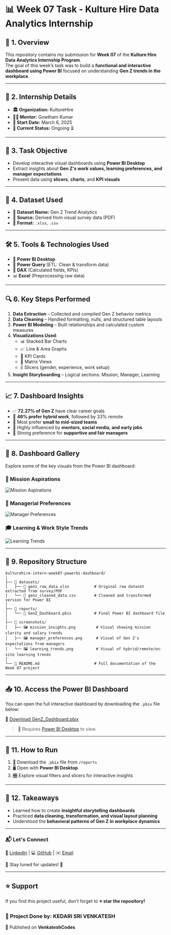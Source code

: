 # 📊 Week 07 Task - Kulture Hire Data Analytics Internship

## 🚀 1. Overview  
This repository contains my submission for **Week 07** of the **Kulture Hire Data Analytics Internship Program**.  
The goal of this week’s task was to build a **functional and interactive dashboard using Power BI** focused on understanding **Gen Z trends in the workplace**.

---

## 🏢 2. Internship Details  

- **🏛️ Organization:** KultureHire  
- **👨‍🏫 Mentor:** Gowtham Kumar  
- **📅 Start Date:** March 6, 2025  
- **📍 Current Status:** Ongoing ⏳  

---

## 🎯 3. Task Objective  
- Develop interactive visual dashboards using **Power BI Desktop**  
- Extract insights about **Gen Z's work values, learning preferences, and manager expectations**  
- Present data using **slicers**, **charts**, and **KPI visuals**  

---

## 📂 4. Dataset Used  
- 📄 **Dataset Name:** Gen Z Trend Analytics  
- 🔗 **Source:** Derived from visual survey data (PDF)  
- 📑 **Format:** `.xlsx`, `.csv`  

---

## 🛠️ 5. Tools & Technologies Used  
- 🔵 **Power BI Desktop**  
- 🧹 **Power Query** (ETL: Clean & transform data)  
- 📐 **DAX** (Calculated fields, KPIs)  
- 📊 **Excel** (Preprocessing raw data)  

---

## 🔍 6. Key Steps Performed  

1. **Data Extraction** – Collected and compiled Gen Z behavior metrics  
2. **Data Cleaning** – Handled formatting, nulls, and structured table layouts  
3. **Power BI Modeling** – Built relationships and calculated custom measures  
4. **Visualizations Used**:
   - 📊 Stacked Bar Charts  
   - 📈 Line & Area Graphs  
   - 🧮 KPI Cards  
   - 🧾 Matrix Views  
   - 🎚️ Slicers (gender, experience, work setup)  
5. **Insight Storyboarding** – Logical sections: Mission, Manager, Learning  

---

## 📈 7. Dashboard Insights  

- ✅ **72.27% of Gen Z** have clear career goals  
- 💼 **46% prefer hybrid work**, followed by 33% remote  
- 👥 Most prefer **small to mid-sized teams**  
- 🧠 Highly influenced by **mentors, social media, and early jobs**  
- 🧭 Strong preference for **supportive and fair managers**  

---

## 📸 8. Dashboard Gallery

Explore some of the key visuals from the Power BI dashboard:

### 🧭 Mission Aspirations
![Mission Aspirations](https://github.com/venkateshcodes/Internship/blob/d4d87861b7b41160148533f12101001974002853/KultureHire%20DA%20Intern/Functional%20dashboards%20Using%20PowerBI%20week-07/Mission%20Aspirations%20of%20Gen%20z.jpg)

### 👔 Managerial Preferences
![Manager Preferences](https://github.com/venkateshcodes/Internship/blob/d4d87861b7b41160148533f12101001974002853/KultureHire%20DA%20Intern/Functional%20dashboards%20Using%20PowerBI%20week-07/Manager%20Aspirations%20of%20Gen%20z.jpg)

### 🎓 Learning & Work Style Trends
![Learning Trends](https://github.com/venkateshcodes/Internship/blob/d4d87861b7b41160148533f12101001974002853/KultureHire%20DA%20Intern/Functional%20dashboards%20Using%20PowerBI%20week-07/Learning%20Aspirations%20of%20Gen%20z.jpg)


---

## 📁 9. Repository Structure


```
kulturehire-intern-week07-powerbi-dashboard/
│
├── 📁 datasets/
│   ├── 📄 genz_raw_data.xlsx           # Original raw dataset extracted from survey/PDF
│   └── 📄 genz_cleaned_data.csv        # Cleaned and transformed version for Power BI
│
├── 📁 reports/
│   └── 📄 GenZ_Dashboard.pbix          # Final Power BI dashboard file
│
├── 📁 screenshots/
│   ├── 🖼️ mission_insights.png         # Visual showing mission clarity and salary trends
│   ├── 🖼️ manager_preferences.png      # Visual of Gen Z's expectations from managers
│   └── 🖼️ learning_trends.png          # Visual of hybrid/remote/on-site learning trends
│
└── 📄 README.md                        # Full documentation of the Week 07 project

```

---

## 📥 10. Access the Power BI Dashboard

You can open the full interactive dashboard by downloading the `.pbix` file below:

🔗 [Download GenZ_Dashboard.pbix](https://github.com/venkateshcodes/Internship/blob/6cf251082f4812f04840625daa7d75784c6d5fa2/KultureHire%20DA%20Intern/Functional%20dashboards%20Using%20PowerBI%20week-07/Gen%20Z%20Dashboard.pbix)

> 📝 Requires [Power BI Desktop](https://www.microsoft.com/en-us/power-platform/products/power-bi/desktop) to view.
---

## 🏁 11. How to Run  

1. 🔽 Download the `.pbix` file from `/reports`  
2. 🖥️ Open with **Power BI Desktop**  
3. 🎛️ Explore visual filters and slicers for interactive insights  

---

## 🧠 12. Takeaways  

- Learned how to create **insightful storytelling dashboards**  
- Practiced **data cleaning, transformation, and visual layout planning**  
- Understood the **behavioral patterns of Gen Z in workplace dynamics**  

---

### 📬 Let's Connect  

💼 [LinkedIn](https://www.linkedin.com/in/kedari-sri-venkatesh-359056347) | 💻 [GitHub](https://github.com/venkateshcodes) | ✉️ [Email](srivenkatesh6.k@gmail.com)  

🔔 Stay tuned for updates! 🌟  

---

## ⭐ Support  
If you find this project useful, don't forget to **⭐ star the repository!**  

### 📌 **Project Done by:** **KEDARI SRI VENKATESH**  
📢 Published on **VenkateshCodes**  
